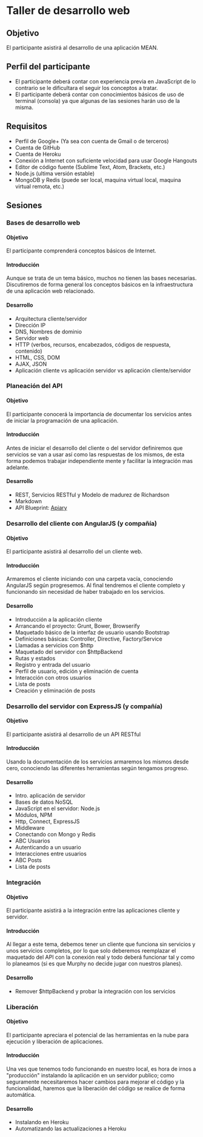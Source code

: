 Taller de desarrollo web
========================

Objetivo
--------

El participante asistirá al desarrollo de una aplicación MEAN.


Perfil del participante
-----------------------

- El participante deberá contar con experiencia previa en JavaScript de lo contrario se le dificultara el seguir los conceptos a tratar.
- El participante deberá contar con conocimientos básicos de uso de terminal (consola) ya que algunas de las sesiones harán uso de la misma.


Requisitos
----------

- Perfil de Google+ (Ya sea con cuenta de Gmail o de terceros)
- Cuenta de GitHub
- Cuenta de Heroku
- Conexión a Internet con suficiente velocidad para usar Google Hangouts
- Editor de código fuente (Sublime Text, Atom, Brackets, etc.)
- Node.js (ultima versión estable)
- MongoDB y Redis (puede ser local, maquina virtual local, maquina virtual remota, etc.)


Sesiones
--------

### Bases de desarrollo web

#### Objetivo

El participante comprenderá conceptos básicos de Internet.

#### Introducción

Aunque se trata de un tema básico, muchos no tienen las bases necesarias. Discutiremos de forma general los conceptos básicos en la infraestructura de una aplicación web relacionado.

#### Desarrollo

- Arquitectura cliente/servidor
- Dirección IP
- DNS, Nombres de dominio
- Servidor web
- HTTP (verbos, recursos, encabezados, códigos de respuesta, contenido)
- HTML, CSS, DOM
- AJAX, JSON
- Aplicación cliente vs aplicación servidor vs aplicación cliente/servidor

### Planeación del API

#### Objetivo

El participante conocerá la importancia de documentar los servicios antes de iniciar la programación de una aplicación.

#### Introducción

Antes de iniciar el desarrollo del cliente o del servidor definiremos que servicios se van a usar así como las respuestas de los mismos, de esta forma podemos trabajar independiente mente y facilitar la integración mas adelante.

#### Desarrollo

- REST, Servicios RESTful y Modelo de madurez de Richardson
- Markdown
- API Blueprint: [Apiary](http://docs.tdw1.apiary.io)

### Desarrollo del cliente con AngularJS (y compañía)

#### Objetivo

El participante asistirá al desarrollo del un cliente web.

#### Introducción

Armaremos el cliente iniciando con una carpeta vacía, conociendo AngularJS según progresemos. Al final tendremos el cliente completo y funcionando sin necesidad de haber trabajado en los servicios.

#### Desarrollo

- Introducción a la aplicación cliente
- Arrancando el proyecto: Grunt, Bower, Browserify
- Maquetado básico de la interfaz de usuario usando Bootstrap
- Definiciones básicas: Controller, Directive, Factory/Service
- Llamadas a servicios con $http
- Maquetado del servidor con $httpBackend
- Rutas y estados
- Registro y entrada del usuario
- Perfil de usuario, edición y eliminación de cuenta
- Interacción con otros usuarios
- Lista de posts
- Creación y eliminación de posts

### Desarrollo del servidor con ExpressJS (y compañía)

#### Objetivo

El participante asistirá al desarrollo de un API RESTful

#### Introducción

Usando la documentación de los servicios armaremos los mismos desde cero, conociendo las diferentes herramientas según tengamos progreso.

#### Desarrollo

- Intro. aplicación de servidor
- Bases de datos NoSQL
- JavaScript en el servidor: Node.js
- Módulos, NPM
- Http, Connect, ExpressJS
- Middleware
- Conectando con Mongo y Redis
- ABC Usuarios
- Autenticando a un usuario
- Interacciones entre usuarios
- ABC Posts
- Lista de posts

### Integración

#### Objetivo

El participante asistirá a la integración entre las aplicaciones cliente y servidor.

#### Introducción

Al llegar a este tema, debemos tener un cliente que funciona sin servicios y unos servicios completos, por lo que solo deberemos reemplazar el maquetado del API con la conexión real y todo deberá funcionar tal y como lo planeamos (si es que Murphy no decide jugar con nuestros planes).

#### Desarrollo

- Remover $httpBackend y probar la integración con los servicios

### Liberación

#### Objetivo

El participante apreciara el potencial de las herramientas en la nube para ejecución y liberación de aplicaciones.

#### Introducción

Una ves que tenemos todo funcionando en nuestro local, es hora de irnos a "producción" instalando la aplicación en un servidor publico; como seguramente necesitaremos hacer cambios para mejorar el código y la funcionalidad, haremos que la liberación del código se realice de forma automática.

#### Desarrollo

- Instalando en Heroku
- Automatizando las actualizaciones a Heroku
